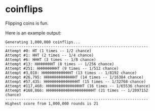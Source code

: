 # coinflips

Flipping coins is fun.

Here is an example output:

    Generating 1,000,000 coinflips...
    ---------------------------------------------------------------
    Attempt #0: HT (1 times -- 1/2 chance)
    Attempt #1: HHT (2 times -- 1/4 chance)
    Attempt #6: HHHT (3 times -- 1/8 chance)
    Attempt #13: HHHHHHHHT (8 times -- 1/256 chance)
    Attempt #251: HHHHHHHHHT (9 times -- 1/512 chance)
    Attempt #3,018: HHHHHHHHHHHHHT (13 times -- 1/8192 chance)
    Attempt #26,795: HHHHHHHHHHHHHHT (14 times -- 1/16384 chance)
    Attempt #57,435: HHHHHHHHHHHHHHHT (15 times -- 1/32768 chance)
    Attempt #117,460: HHHHHHHHHHHHHHHHT (16 times -- 1/65536 chance)
    Attempt #168,866: HHHHHHHHHHHHHHHHHHHHHT (21 times -- 1/2097152 chance)
    ---------------------------------------------------------------
    Highest score from 1,000,000 rounds is 21
